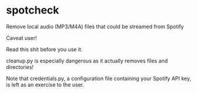 # spotcheck
Remove local audio (MP3/M4A) files that could be streamed from Spotify


Caveat user!


Read this shit before you use it.


cleanup.py is especially dangerous as it actually removes files and directories!


Note that credentials.py, a configuration file containing your Spotify API key, is left as an exercise to the user.